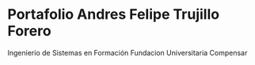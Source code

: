 # Portafolio Andres Felipe Trujillo Forero
Ingenierio de Sistemas en Formación 
Fundacion Universitaria Compensar

